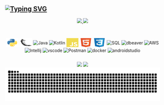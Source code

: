 ## [![Typing SVG](https://readme-typing-svg.herokuapp.com/?color=ff1493&ize=35&center=true&vCenter=true&width=1000&lines=ANÁLISE+E+DESENVOLVIMENTO+DE+SISTEMAS+;SEJA+BEM+VINDO+AO+MEU+PERFIL!+:%29)](https://git.io/typing-svg)
<div align="center">
<a href="https://github.com/Jullya-Nigro">
  <img height="130em" src="https://github-readme-stats.vercel.app/api?username=Jullya-Nigro&show_icons=true&theme=radical&include_all_commits=true&count_private=true"/>
  <img height="130em" src="https://github-readme-stats.vercel.app/api/top-langs/?username=Jullya-Nigro&repo=blueBird.web&layout=compact&theme=radical"/>
</a>
  
 ## 
<div style="display: inline_block"><br> 
  <img align="center" alt="Python" height="30" width="40" src="https://raw.githubusercontent.com/devicons/devicon/master/icons/python/python-original.svg">
  <img align="center" alt="Flask" height="30" width="40" src="https://raw.githubusercontent.com/devicons/devicon/master/icons/flask/flask-original.svg">
  <img align="center" alt="Java" height="30" width="40" src="https://cdn.jsdelivr.net/gh/devicons/devicon@latest/icons/java/java-original-wordmark.svg">
  <img align="center" alt="Kotlin" height="30" width="40" src="https://cdn.jsdelivr.net/gh/devicons/devicon@latest/icons/kotlin/kotlin-original.svg">
  <img align="center" alt="Js" height="30" width="40" src="https://raw.githubusercontent.com/devicons/devicon/master/icons/javascript/javascript-plain.svg">
  <img align="center" alt="HTML" height="30" width="40" src="https://raw.githubusercontent.com/devicons/devicon/master/icons/html5/html5-original.svg"> 
  <img align="center" alt="CSS" height="30" width="40" src="https://raw.githubusercontent.com/devicons/devicon/master/icons/css3/css3-original.svg">
  <img align="center" alt="SQL" height="30" width="40" src="https://cdn.jsdelivr.net/gh/devicons/devicon@latest/icons/mysql/mysql-original.svg">
    <img align="center" alt="dbeaver" height="30" width="40" src="https://cdn.jsdelivr.net/gh/devicons/devicon@latest/icons/dbeaver/dbeaver-original.svg">
  <img align="center" alt="AWS" height="30" width="40" src="https://cdn.jsdelivr.net/gh/devicons/devicon@latest/icons/amazonwebservices/amazonwebservices-original-wordmark.svg">
  <img align="center" alt="Intellij" height="30" width="40" src="https://cdn.jsdelivr.net/gh/devicons/devicon@latest/icons/intellij/intellij-original.svg">
  <img align="center" alt="vscode" height="30" width="40" src="https://cdn.jsdelivr.net/gh/devicons/devicon@latest/icons/visualstudio/visualstudio-original.svg">
  <img align="center" alt="Postman" height="30" width="40" src="https://cdn.jsdelivr.net/gh/devicons/devicon@latest/icons/postman/postman-original.svg">
  <img align="center" alt="docker" height="30" width="40" src="https://cdn.jsdelivr.net/gh/devicons/devicon@latest/icons/docker/docker-original.svg">
  <img align="center" alt="androidstudio" height="30" width="40" src="https://cdn.jsdelivr.net/gh/devicons/devicon@latest/icons/androidstudio/androidstudio-original.svg">
  
</div> 
  
## 
<div> <a href = "nigrojullya07@gmail.com"><img src="https://img.shields.io/badge/-Gmail-%23333?style=for-the-badge&logo=gmail&logoColor=white" target="_blank"></a> 
  <a href="https://www.linkedin.com/in/jullya-nigro-013a15331/" target="_blank"><img src="https://img.shields.io/badge/-LinkedIn-%230077B5?style=for-the-badge&logo=linkedin&logoColor=white" target="_blank"></a> 
</div> 
<picture align="center">
  <source media="(prefers-color-scheme: dark)" srcset="https://raw.githubusercontent.com/Jullya-Nigro/Jullya-Nigro/output/github-contribution-grid-snake-dark.svg">
  <source media="(prefers-color-scheme: light)" srcset="https://raw.githubusercontent.com/Jullya-Nigro/Jullya-Nigro/output/github-contribution-grid-snake-dark.svg">
  <img align="center" alt="github contribution grid snake animation" src="https://raw.githubusercontent.com/Jullya-Nigro/Jullya-Nigro/output/github-contribution-grid-snake.svg">
</picture>
